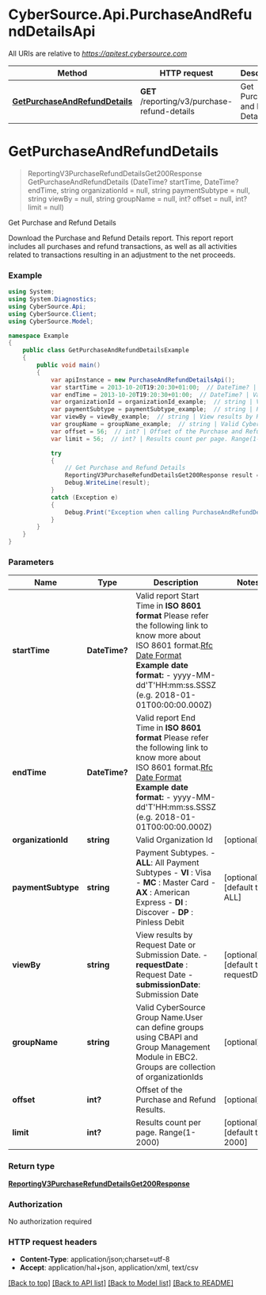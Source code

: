 # CyberSource.Api.PurchaseAndRefundDetailsApi

All URIs are relative to *https://apitest.cybersource.com*

Method | HTTP request | Description
------------- | ------------- | -------------
[**GetPurchaseAndRefundDetails**](PurchaseAndRefundDetailsApi.md#getpurchaseandrefunddetails) | **GET** /reporting/v3/purchase-refund-details | Get Purchase and Refund Details


<a name="getpurchaseandrefunddetails"></a>
# **GetPurchaseAndRefundDetails**
> ReportingV3PurchaseRefundDetailsGet200Response GetPurchaseAndRefundDetails (DateTime? startTime, DateTime? endTime, string organizationId = null, string paymentSubtype = null, string viewBy = null, string groupName = null, int? offset = null, int? limit = null)

Get Purchase and Refund Details

Download the Purchase and Refund Details report. This report report includes all purchases and refund transactions, as well as all activities related to transactions resulting in an adjustment to the net proceeds. 

### Example
```csharp
using System;
using System.Diagnostics;
using CyberSource.Api;
using CyberSource.Client;
using CyberSource.Model;

namespace Example
{
    public class GetPurchaseAndRefundDetailsExample
    {
        public void main()
        {
            var apiInstance = new PurchaseAndRefundDetailsApi();
            var startTime = 2013-10-20T19:20:30+01:00;  // DateTime? | Valid report Start Time in **ISO 8601 format** Please refer the following link to know more about ISO 8601 format.[Rfc Date Format](https://xml2rfc.tools.ietf.org/public/rfc/html/rfc3339.html#anchor14)  **Example date format:**   - yyyy-MM-dd'T'HH:mm:ss.SSSZ (e.g. 2018-01-01T00:00:00.000Z) 
            var endTime = 2013-10-20T19:20:30+01:00;  // DateTime? | Valid report End Time in **ISO 8601 format** Please refer the following link to know more about ISO 8601 format.[Rfc Date Format](https://xml2rfc.tools.ietf.org/public/rfc/html/rfc3339.html#anchor14)  **Example date format:**   - yyyy-MM-dd'T'HH:mm:ss.SSSZ (e.g. 2018-01-01T00:00:00.000Z) 
            var organizationId = organizationId_example;  // string | Valid Organization Id (optional) 
            var paymentSubtype = paymentSubtype_example;  // string | Payment Subtypes.   - **ALL**:  All Payment Subtypes   - **VI** :  Visa   - **MC** :  Master Card   - **AX** :  American Express   - **DI** :  Discover   - **DP** :  Pinless Debit  (optional)  (default to ALL)
            var viewBy = viewBy_example;  // string | View results by Request Date or Submission Date.   - **requestDate** : Request Date   - **submissionDate**: Submission Date  (optional)  (default to requestDate)
            var groupName = groupName_example;  // string | Valid CyberSource Group Name.User can define groups using CBAPI and Group Management Module in EBC2. Groups are collection of organizationIds (optional) 
            var offset = 56;  // int? | Offset of the Purchase and Refund Results. (optional) 
            var limit = 56;  // int? | Results count per page. Range(1-2000) (optional)  (default to 2000)

            try
            {
                // Get Purchase and Refund Details
                ReportingV3PurchaseRefundDetailsGet200Response result = apiInstance.GetPurchaseAndRefundDetails(startTime, endTime, organizationId, paymentSubtype, viewBy, groupName, offset, limit);
                Debug.WriteLine(result);
            }
            catch (Exception e)
            {
                Debug.Print("Exception when calling PurchaseAndRefundDetailsApi.GetPurchaseAndRefundDetails: " + e.Message );
            }
        }
    }
}
```

### Parameters

Name | Type | Description  | Notes
------------- | ------------- | ------------- | -------------
 **startTime** | **DateTime?**| Valid report Start Time in **ISO 8601 format** Please refer the following link to know more about ISO 8601 format.[Rfc Date Format](https://xml2rfc.tools.ietf.org/public/rfc/html/rfc3339.html#anchor14)  **Example date format:**   - yyyy-MM-dd&#39;T&#39;HH:mm:ss.SSSZ (e.g. 2018-01-01T00:00:00.000Z)  | 
 **endTime** | **DateTime?**| Valid report End Time in **ISO 8601 format** Please refer the following link to know more about ISO 8601 format.[Rfc Date Format](https://xml2rfc.tools.ietf.org/public/rfc/html/rfc3339.html#anchor14)  **Example date format:**   - yyyy-MM-dd&#39;T&#39;HH:mm:ss.SSSZ (e.g. 2018-01-01T00:00:00.000Z)  | 
 **organizationId** | **string**| Valid Organization Id | [optional] 
 **paymentSubtype** | **string**| Payment Subtypes.   - **ALL**:  All Payment Subtypes   - **VI** :  Visa   - **MC** :  Master Card   - **AX** :  American Express   - **DI** :  Discover   - **DP** :  Pinless Debit  | [optional] [default to ALL]
 **viewBy** | **string**| View results by Request Date or Submission Date.   - **requestDate** : Request Date   - **submissionDate**: Submission Date  | [optional] [default to requestDate]
 **groupName** | **string**| Valid CyberSource Group Name.User can define groups using CBAPI and Group Management Module in EBC2. Groups are collection of organizationIds | [optional] 
 **offset** | **int?**| Offset of the Purchase and Refund Results. | [optional] 
 **limit** | **int?**| Results count per page. Range(1-2000) | [optional] [default to 2000]

### Return type

[**ReportingV3PurchaseRefundDetailsGet200Response**](ReportingV3PurchaseRefundDetailsGet200Response.md)

### Authorization

No authorization required

### HTTP request headers

 - **Content-Type**: application/json;charset=utf-8
 - **Accept**: application/hal+json, application/xml, text/csv

[[Back to top]](#) [[Back to API list]](../README.md#documentation-for-api-endpoints) [[Back to Model list]](../README.md#documentation-for-models) [[Back to README]](../README.md)


